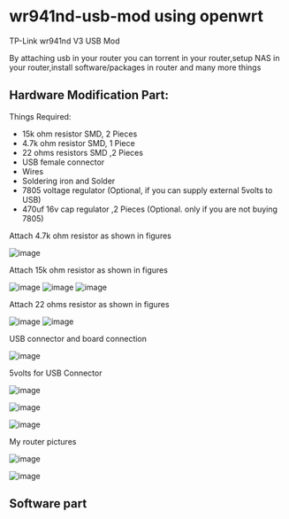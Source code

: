 # wr941nd-usb-mod using openwrt
TP-Link wr941nd V3 USB Mod

By attaching usb in your router you can torrent in your router,setup NAS in your router,install software/packages in router and many more things

## Hardware Modification Part:







Things Required: 

- 15k ohm resistor SMD, 2 Pieces 
- 4.7k ohm resistor SMD, 1 Piece
- 22 ohms resistors SMD ,2 Pieces
- USB female connector
- Wires
- Soldering iron and Solder
- 7805 voltage regulator (Optional, if you can supply external
5volts to USB)
- 470uf 16v cap regulator ,2 Pieces (Optional. only if you are
not buying 7805)

Attach 4.7k ohm resistor as shown in figures

![image](https://github.com/fawazahmed0/wr941nd-router-usb-mod/blob/master/images/b_15k_resistor2.jpg)



Attach 15k ohm resistor as shown in figures

![image](https://github.com/fawazahmed0/wr941nd-router-usb-mod/blob/master/images/b_15k_resistor2.jpg)
![image](https://github.com/fawazahmed0/wr941nd-router-usb-mod/blob/master/images/b_15k_resistor2.jpg)
![image](https://github.com/fawazahmed0/wr941nd-router-usb-mod/blob/master/images/b_15k_resistor2.jpg)


Attach 22 ohms resistor as shown in figures

![image](https://github.com/fawazahmed0/wr941nd-router-usb-mod/blob/master/images/b_15k_resistor2.jpg)
![image](https://github.com/fawazahmed0/wr941nd-router-usb-mod/blob/master/images/b_15k_resistor2.jpg)











USB connector and board connection

![image](https://github.com/fawazahmed0/wr941nd-router-usb-mod/blob/master/images/b_15k_resistor2.jpg)





5volts for USB Connector

![image](https://github.com/fawazahmed0/wr941nd-router-usb-mod/blob/master/images/b_15k_resistor2.jpg)

![image](https://github.com/fawazahmed0/wr941nd-router-usb-mod/blob/master/images/b_15k_resistor2.jpg)

![image](https://github.com/fawazahmed0/wr941nd-router-usb-mod/blob/master/images/b_15k_resistor2.jpg)







My router pictures


![image](https://github.com/fawazahmed0/wr941nd-router-usb-mod/blob/master/images/b_15k_resistor2.jpg)

![image](https://github.com/fawazahmed0/wr941nd-router-usb-mod/blob/master/images/b_15k_resistor2.jpg)



## Software part






